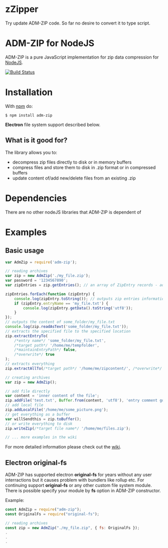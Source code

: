 # zZipper

Try update ADM-ZIP code. So far no desire to convert it to type script.

# ADM-ZIP for NodeJS

ADM-ZIP is a pure JavaScript implementation for zip data compression for [NodeJS](https://nodejs.org/).

<a href="https://github.com/cthackers/adm-zip/actions/workflows/ci.yml">
  <img src="https://github.com/cthackers/adm-zip/actions/workflows/ci.yml/badge.svg" alt="Build Status">
</a>

# Installation

With [npm](https://www.npmjs.com/) do:

    $ npm install adm-zip

**Electron** file system support described below.

## What is it good for?

The library allows you to:

-   decompress zip files directly to disk or in memory buffers
-   compress files and store them to disk in .zip format or in compressed buffers
-   update content of/add new/delete files from an existing .zip

# Dependencies

There are no other nodeJS libraries that ADM-ZIP is dependent of

# Examples

## Basic usage

```javascript
var AdmZip = require('adm-zip');

// reading archives
var zip = new AdmZip('./my_file.zip');
var password = '1234567890';
var zipEntries = zip.getEntries(); // an array of ZipEntry records - add password parameter if entries are password protected

zipEntries.forEach(function (zipEntry) {
    console.log(zipEntry.toString()); // outputs zip entries information
    if (zipEntry.entryName == 'my_file.txt') {
        console.log(zipEntry.getData().toString('utf8'));
    }
});
// outputs the content of some_folder/my_file.txt
console.log(zip.readAsText('some_folder/my_file.txt'));
// extracts the specified file to the specified location
zip.extractEntryTo(
    /*entry name*/ 'some_folder/my_file.txt',
    /*target path*/ '/home/me/tempfolder',
    /*maintainEntryPath*/ false,
    /*overwrite*/ true
);
// extracts everything
zip.extractAllTo(/*target path*/ '/home/me/zipcontent/', /*overwrite*/ true);

// creating archives
var zip = new AdmZip();

// add file directly
var content = 'inner content of the file';
zip.addFile('test.txt', Buffer.from(content, 'utf8'), 'entry comment goes here');
// add local file
zip.addLocalFile('/home/me/some_picture.png');
// get everything as a buffer
var willSendthis = zip.toBuffer();
// or write everything to disk
zip.writeZip(/*target file name*/ '/home/me/files.zip');

// ... more examples in the wiki
```

For more detailed information please check out the [wiki](https://github.com/cthackers/adm-zip/wiki).

## Electron original-fs

ADM-ZIP has supported electron **original-fs** for years without any user interractions but it causes problem with bundlers like rollup etc. For continuing support **original-fs** or any other custom file system module. There is possible specify your module by **fs** option in ADM-ZIP constructor.

Example:

```javascript
const AdmZip = require("adm-zip");
const OriginalFs = require("original-fs");

// reading archives
const zip = new AdmZip("./my_file.zip", { fs: OriginalFs });
.
.
.
```
